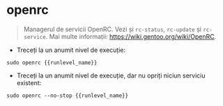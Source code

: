 # openrc

> Managerul de servicii OpenRC.
> Vezi și `rc-status`, `rc-update` și `rc-service`.
> Mai multe informații: <https://wiki.gentoo.org/wiki/OpenRC>.

- Treceți la un anumit nivel de execuție:

`sudo openrc {{runlevel_name}}`

- Treceți la un anumit nivel de execuție, dar nu opriți niciun serviciu existent:

`sudo openrc --no-stop {{runlevel_name}}`
